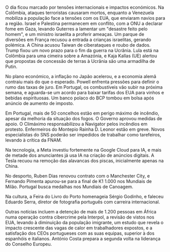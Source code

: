 O dia ficou marcado por tensões internacionais e impactos económicos. Na Colômbia, ataques terroristas causaram mortos, enquanto a Venezuela mobiliza a população face a tensões com os EUA, que enviaram navios para a região. Israel e Palestina permanecem em conflito, com a ONU a declarar fome em Gaza, levando Guterres a lamentar um "desastre feito pelo homem", e um ministro israelita a proferir ameaças. Um parque de diversões em França recusou a entrada a crianças israelitas, gerando polémica. A China acusou Taiwan de ciberataques e roubo de dados. Trump fixou um novo prazo para o fim da guerra na Ucrânia. Lula está na Colômbia para uma cimeira sobre a Amazónia, e Kaja Kallas (UE) alertou que propostas de concessão de terras à Ucrânia são uma armadilha de Putin.

No plano económico, a inflação no Japão acelerou, e a economia alemã contraiu mais do que o esperado. Powell enfrenta pressões para definir o rumo das taxas de juro. Em Portugal, os combustíveis vão subir na próxima semana, e aguarda-se um acordo para baixar tarifas dos EUA para vinhos e bebidas espirituosas. Um banco polaco do BCP tombou em bolsa após anúncio de aumento de imposto.

Em Portugal, mais de 50 concelhos estão em perigo máximo de incêndio, apesar da melhoria da situação dos fogos. O Governo aprovou medidas de apoio. O Climáximo responsabilizou a Navigator pelos incêndios em protesto. Enfermeiros do Montepio Rainha D. Leonor estão em greve. Novos especialistas do SNS poderão ser impedidos de trabalhar como tarefeiros, levando à crítica da FNAM.

Na tecnologia, a Meta investiu fortemente na Google Cloud para IA, e mais de metade dos anunciantes já usa IA na criação de anúncios digitais. A Tesla recuou na remoção das alavancas dos piscas, inicialmente apenas na China.

No desporto, Ruben Dias renovou contrato com o Manchester City, e Fernando Pimenta apurou-se para a final de K1 1.000 nos Mundiais de Milão. Portugal busca medalhas nos Mundiais de Canoagem.

Na cultura, a Feira do Livro do Porto homenageia Sérgio Godinho, e faleceu Eduardo Serra, diretor de fotografia português com carreira internacional.

Outras notícias incluem a detenção de mais de 1.200 pessoas em África numa operação contra cibercrime pela Interpol, a revisão de vistos nos EUA, levando à diminuição da população imigrante, um estudo que revela o impacto crescente das vagas de calor em trabalhadores expostos, e a satisfação dos CEOs portugueses com as suas equipas, superior à dos espanhóis e italianos. António Costa prepara a segunda volta na liderança do Conselho Europeu.